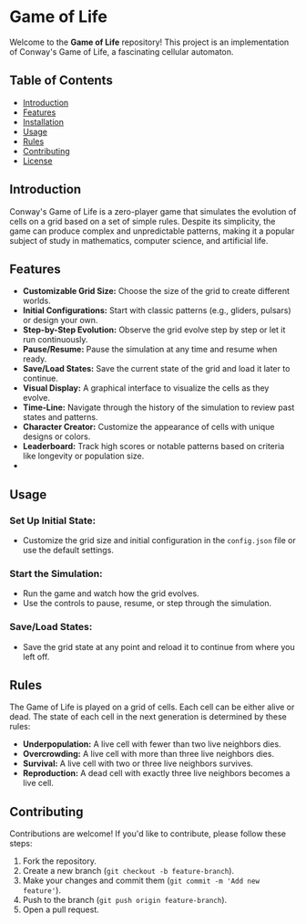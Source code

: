 # Game of Life

Welcome to the **Game of Life** repository! This project is an implementation of Conway's Game of Life, a fascinating cellular automaton.

## Table of Contents
- [Introduction](#introduction)
- [Features](#features)
- [Installation](#installation)
- [Usage](#usage)
- [Rules](#rules)
- [Contributing](#contributing)
- [License](#license)

## Introduction
Conway's Game of Life is a zero-player game that simulates the evolution of cells on a grid based on a set of simple rules. Despite its simplicity, the game can produce complex and unpredictable patterns, making it a popular subject of study in mathematics, computer science, and artificial life.

## Features
- **Customizable Grid Size:** Choose the size of the grid to create different worlds.
- **Initial Configurations:** Start with classic patterns (e.g., gliders, pulsars) or design your own.
- **Step-by-Step Evolution:** Observe the grid evolve step by step or let it run continuously.
- **Pause/Resume:** Pause the simulation at any time and resume when ready.
- **Save/Load States:** Save the current state of the grid and load it later to continue.
- **Visual Display:** A graphical interface to visualize the cells as they evolve.
- **Time-Line:** Navigate through the history of the simulation to review past states and patterns.
- **Character Creator:** Customize the appearance of cells with unique designs or colors.
- **Leaderboard:** Track high scores or notable patterns based on criteria like longevity or population size.
- 
## Usage

### Set Up Initial State:
- Customize the grid size and initial configuration in the `config.json` file or use the default settings.

### Start the Simulation:
- Run the game and watch how the grid evolves.
- Use the controls to pause, resume, or step through the simulation.

### Save/Load States:
- Save the grid state at any point and reload it to continue from where you left off.

## Rules
The Game of Life is played on a grid of cells. Each cell can be either alive or dead. The state of each cell in the next generation is determined by these rules:

- **Underpopulation:** A live cell with fewer than two live neighbors dies.
- **Overcrowding:** A live cell with more than three live neighbors dies.
- **Survival:** A live cell with two or three live neighbors survives.
- **Reproduction:** A dead cell with exactly three live neighbors becomes a live cell.

## Contributing
Contributions are welcome! If you'd like to contribute, please follow these steps:

1. Fork the repository.
2. Create a new branch (`git checkout -b feature-branch`).
3. Make your changes and commit them (`git commit -m 'Add new feature'`).
4. Push to the branch (`git push origin feature-branch`).
5. Open a pull request.
